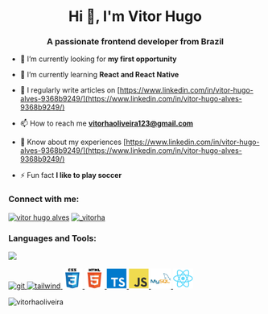 <h1 align="center">Hi 👋, I'm Vitor Hugo</h1>
<h3 align="center">A passionate frontend developer from Brazil</h3>

- 🔭 I’m currently looking for **my first opportunity**

- 🌱 I’m currently learning **React and React Native**

- 📝 I regularly write articles on [https://www.linkedin.com/in/vitor-hugo-alves-9368b9249/](https://www.linkedin.com/in/vitor-hugo-alves-9368b9249/)

- 📫 How to reach me **vitorhaoliveira123@gmail.com**

- 📄 Know about my experiences [https://www.linkedin.com/in/vitor-hugo-alves-9368b9249/](https://www.linkedin.com/in/vitor-hugo-alves-9368b9249/)

- ⚡ Fun fact **I like to play soccer**

<h3 align="left">Connect with me:</h3>
<p align="left">
<a href="https://linkedin.com/in/vitor hugo alves" target="blank"><img align="center" src="https://raw.githubusercontent.com/rahuldkjain/github-profile-readme-generator/master/src/images/icons/Social/linked-in-alt.svg" alt="vitor hugo alves" height="30" width="40" /></a>
<a href="https://instagram.com/_vitorha" target="blank"><img align="center" src="https://raw.githubusercontent.com/rahuldkjain/github-profile-readme-generator/master/src/images/icons/Social/instagram.svg" alt="_vitorha" height="30" width="40" /></a>
</p>

<h3 align="left">Languages and Tools:</h3>
<img src="https://github-readme-stats.vercel.app/api/top-langs/?username=vitorhaoliveira"/>
<p align="left"> 
<a href="https://git-scm.com/" target="_blank" rel="noreferrer"> <img src="https://www.vectorlogo.zone/logos/git-scm/git-scm-icon.svg" alt="git" width="40" height="40"/> </a> 
<a href="https://tailwindcss.com/" target="_blank" rel="noreferrer"> <img src="https://www.svgrepo.com/show/374118/tailwind.svg" alt="tailwind" width="40" height="40"/> </a>
<a href="https://www.w3schools.com/cs/" target="_blank" rel="noreferrer"> <img src="https://raw.githubusercontent.com/devicons/devicon/master/icons/css3/css3-original-wordmark.svg" alt="css3" width="40" height="40"/> </a> 
<a href="https://www.w3.org/html/" target="_blank" rel="noreferrer"> <img src="https://raw.githubusercontent.com/devicons/devicon/master/icons/html5/html5-original-wordmark.svg" alt="html5" width="40" height="40"/> </a> 
<a href="https://www.typescriptlang.org/" target="_blank" rel="noreferrer"> <img src="https://raw.githubusercontent.com/devicons/devicon/master/icons/typescript/typescript-original.svg" alt="typescript" width="40" height="40"/> </a>
<a href="https://developer.mozilla.org/en-US/docs/Web/JavaScript" target="_blank" rel="noreferrer"> <img src="https://raw.githubusercontent.com/devicons/devicon/master/icons/javascript/javascript-original.svg" alt="javascript" width="40" height="40"/> </a> 
<a href="https://www.mysql.com/" target="_blank" rel="noreferrer"> <img src="https://raw.githubusercontent.com/devicons/devicon/master/icons/mysql/mysql-original-wordmark.svg" alt="mysql" width="40" height="40"/> </a> 
<a href="https://react.dev/" target="_blank" rel="noreferrer"> <img src="https://raw.githubusercontent.com/devicons/devicon/master/icons/react/react-original.svg" alt="reac" width="40" height="40"/> </a> </p>

<p><img align="center" src="https://github-readme-stats.vercel.app/api/top-langs?username=vitorhaoliveira&show_icons=true&locale=en&layout=compact" alt="vitorhaoliveira" /></p>
